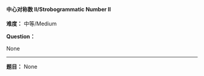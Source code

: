 #### 中心对称数 II/Strobogrammatic Number II
**难度：** 中等/Medium

**Question：** 

None

------

**题目：** 
None
